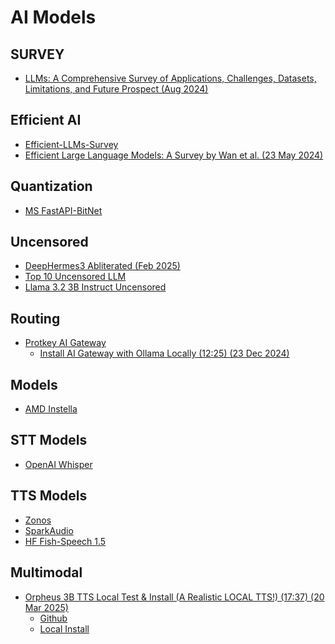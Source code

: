 # AI Models

## SURVEY

* [LLMs: A Comprehensive Survey of Applications, Challenges, Datasets, Limitations, and Future Prospect (Aug 2024)](https://www.researchgate.net/publication/383058502_Large_Language_Models_A_Comprehensive_Survey_of_its_Applications_Challenges_Limitations_and_Future_Prospects)

## Efficient AI

* [Efficient-LLMs-Survey](https://github.com/AIoT-MLSys-Lab/Efficient-LLMs-Survey)
* [Efficient Large Language Models: A Survey by Wan et al. (23 May 2024)](https://arxiv.org/abs/2312.03863)

## Quantization

* [MS FastAPI-BitNet](https://github.com/grctest/FastAPI-BitNet)

## Uncensored

* [DeepHermes3 Abliterated (Feb 2025)](https://ollama.com/huihui_ai/deephermes3-abliterated)
* [Top 10 Uncensored LLM](https://analyticsindiamag.com/ai-insights-analysis/top-10-uncensored-llms-you-can-run-on-a-laptop/)
* [Llama 3.2 3B Instruct Uncensored](https://huggingface.co/chuanli11/Llama-3.2-3B-Instruct-uncensored)

## Routing

* [Protkey AI Gateway](https://github.com/Portkey-AI/gateway)
  * [Install AI Gateway with Ollama Locally (12:25) (23 Dec 2024)]()

## Models

* [AMD Instella](https://github.com/AMD-AIG-AIMA/Instella)

## STT Models

* [OpenAI Whisper]()

## TTS Models

* [Zonos](https://github.com/Zyphra/Zonos)
* [SparkAudio](https://github.com/SparkAudio/Spark-TTS)
* [HF Fish-Speech 1.5](https://huggingface.co/fishaudio/fish-speech-1.5)

## Multimodal

* [Orpheus 3B TTS Local Test & Install (A Realistic LOCAL TTS!) (17:37) (20 Mar 2025)](https://www.youtube.com/watch?v=otgzoKHdYpA)
  * [Github](https://github.com/canopyai/Orpheus-TTS)
  * [Local Install](https://github.com/PRITHIVSAKTHIUR/Orpheus-TTS-Edge)